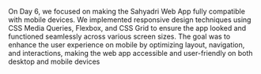 On Day 6, we focused on making the Sahyadri Web App fully compatible with mobile devices. We implemented responsive design techniques using CSS Media Queries, Flexbox, and CSS Grid to ensure the app looked and functioned seamlessly across various screen sizes. The goal was to enhance the user experience on mobile by optimizing layout, navigation, and interactions, making the web app accessible and user-friendly on both desktop and mobile devices
